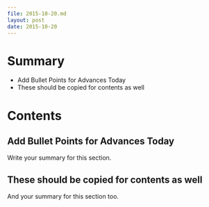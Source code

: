 ```yaml
---
file: 2015-10-20.md
layout: post
date: 2015-10-20
---
```


# Summary
* Add Bullet Points for Advances Today
* These should be copied for contents as well

# Contents
## Add Bullet Points for Advances Today
Write your summary for this section.

## These should be copied for contents as well
And your summary for this section too.
